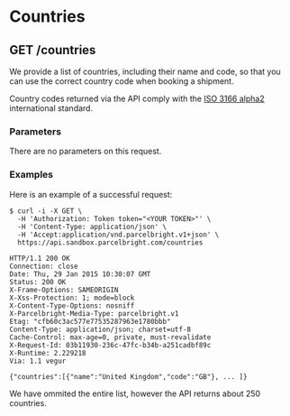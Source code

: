 # Countries

## GET /countries

We provide a list of countries, including their name and code, so that you can
use the correct country code when booking a shipment.

Country codes returned via the API comply with the [ISO 3166
alpha2](http://www.iso.org/iso/country_codes.htm) international standard.

### Parameters

There are no parameters on this request.

### Examples

Here is an example of a successful request:

    $ curl -i -X GET \
      -H 'Authorization: Token token="<YOUR TOKEN>"' \
      -H 'Content-Type: application/json' \
      -H 'Accept:application/vnd.parcelbright.v1+json' \
      https://api.sandbox.parcelbright.com/countries

    HTTP/1.1 200 OK
    Connection: close
    Date: Thu, 29 Jan 2015 10:30:07 GMT
    Status: 200 OK
    X-Frame-Options: SAMEORIGIN
    X-Xss-Protection: 1; mode=block
    X-Content-Type-Options: nosniff
    X-Parcelbright-Media-Type: parcelbright.v1
    Etag: "cfb60c3ac577e77535287963e1780bbb"
    Content-Type: application/json; charset=utf-8
    Cache-Control: max-age=0, private, must-revalidate
    X-Request-Id: 03b11930-236c-47fc-b34b-a251cadbf89c
    X-Runtime: 2.229218
    Via: 1.1 vegur

    {"countries":[{"name":"United Kingdom","code":"GB"}, ... ]}

We have ommited the entire list, however the API returns about 250 countries.
